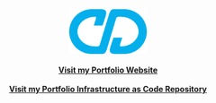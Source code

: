 <div align="center">
  <a href="https://christiandeleon.me/">
  <img src="images/logo192.png" alt="Logo" height="80">
  </a>
  <br/>
  <br/>
  <div><a href="https://christiandeleon.me/"><strong>Visit my Portfolio Website</strong></a></div>
  <br/>
  <div><a href="https://github.com/christian-deleon/portfolio-iac"><strong>Visit my Portfolio Infrastructure as Code Repository</strong></a></div>
</div>
